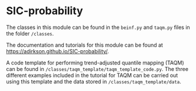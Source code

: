 # SIC-probability

The classes in this module can be found in the `beinf.py` and `taqm.py` files in the folder `/classes`.

The documentation and tutorials for this module can be found at https://adirkson.github.io/SIC-probability/.

A code template for performing trend-adjusted quantile mapping (TAQM) can be found in `/classes/taqm_template/taqm_template_code.py`. The three different examples included in the tutorial for TAQM can be carried out using this template and the data stored in `/classes/taqm_template/data`.
